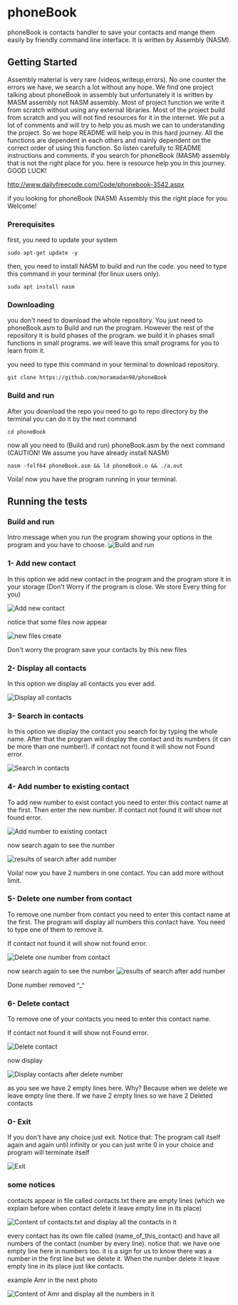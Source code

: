# phoneBook


phoneBook is contacts handler to save your contacts and mange them easily by friendly command line interface. It is written by Assembly (NASM). 

## Getting Started

Assembly material is very rare (videos,writeup,errors). No one counter the errors we have, we search a lot without any hope. We find one project talking about phoneBook in assembly but unfortunately it is written by MASM assembly not NASM assembly. Most of project function we write it from scratch without using any external libraries. Most of the project build from scratch and you will not find resources for it in the internet. We put a lot of comments and will try to help you as mush we can to understanding the project. So we hope README will help you in this hard journey. All the functions are dependent in each others and mainly dependent on the correct order of using this function. So listen carefully to README instructions and comments.
if you search for phoneBook (MASM) assembly that is not the right place for you. here is resource help you in this journey. GOOD LUCK! <br />

http://www.dailyfreecode.com/Code/phonebook-3542.aspx 

if you looking for phoneBook (NASM) Assembly this the right place for you. Welcome!

### Prerequisites

first, you need to update your system

```
sudo apt-get update -y
```

then, you need to install NASM to build and run the code.
you need to type this command in your terminal (for linux users only).

```
sudo apt install nasm
```

### Downloading

you don't need to download the whole repository. You just need to phoneBook.asm to Build and run the program. However the rest of the repository it is build phases of the program. we build it in phases small functions in small programs. we will leave this small programs for you to learn from it. 

you need to type this command in your terminal to download repository.

```
git clone https://github.com/moramadan98/phoneBook
```

### Build and run

After you download the repo you need to go to repo directory by the terminal
you can do it by the next command

```
cd phoneBook
```

now all you need to (Build and run) phoneBook.asm by the next command (CAUTION! We assume you have already install NASM)

```
nasm -felf64 phoneBook.asm && ld phoneBook.o && ./a.out
```

Voila! now you have the program running in your terminal.

## Running the tests

### Build and run
Intro message when you run the program showing your options in the program and you have to choose.
![Build and run](https://i.ibb.co/YXx0Hs4/image.png)

### 1- Add new contact

In this option we add new contact in the program and the program store it in your storage (Don't Worry if the program is close. We store Every thing for you)

![Add new contact](https://i.ibb.co/r5pXtbz/image.png)

notice that some files now appear

![new files create](https://i.ibb.co/JcwZvV9/image.png)

Don't worry the program save your contacts by this new files

### 2- Display all contacts

In this option we display all contacts you ever add. 

![Display all contacts](https://i.ibb.co/Js34b7b/image.png)


### 3- Search in contacts

In this option we display the contact you search for by typing the whole name.
After that the program will display the contact and its numbers (it can be more than one number!).
if contact not found it will show not Found error.

![Search in contacts](https://i.ibb.co/XjJhskH/image.png)



### 4- Add number to existing contact

To add new number to exist contact you need to enter this contact name at the first. Then enter the new number.
If contact not found it will show not found error.

![Add number to existing contact](https://i.ibb.co/0XkZ9K4/image.png)

now search again to see the number

![results of search after add number](https://i.ibb.co/4gzHHFV/image.png)

Voila! now you have 2 numbers in one contact. You can add more without limit.

### 5- Delete one number from contact

To remove one number from contact you need to enter this contact name at the first. The program will display all numbers this contact have. You need to type one of them to remove it.

If contact not found it will show not found error.

![Delete one number from contact](https://i.ibb.co/dW1c0zJ/image.png)


now search again to see the number
![results of search after add number](https://i.ibb.co/NWcs16R/image.png)

Done number removed ^_^

### 6- Delete contact

To remove one of your contacts you need to enter this contact name.

If contact not found it will show not Found error.


![Delete contact](https://i.ibb.co/6ZcN6BN/image.png)

now display

![Display contacts after delete number](https://i.ibb.co/R4VVF4r/image.png)

as you see we have 2 empty lines here. Why?
Because when we delete we leave empty line there. If we have 2 empty lines so we have 2 Deleted contacts

### 0- Exit

If you don't have any choice just exit. Notice that: The program call itself again and again until infinity or you can just write 0 in your choice and program will terminate itself

![Exit](https://i.ibb.co/GPL7MJj/image.png)


### some notices 

contacts appear in file called contacts.txt there are empty lines (which we explain before when contact delete it leave empty line in its place)

![Content of contacts.txt and display all the contacts in it](https://i.ibb.co/3rL4dpf/image.png)

every contact has its own file called (name_of_this_contact) and have all numbers of the contact (number by every line). notice that: we have one empty line here in numbers too. it is a sign for us to know there was a number in the first line but we delete it. When the number delete it leave empty line in its place just like contacts.

example Amr in the next photo

![Content of Amr and display all the numbers in it](https://i.ibb.co/QK6xk4n/image.png)
